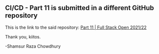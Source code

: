 ## CI/CD - Part 11 is submitted in a different GitHub repository 

This is the link to the said repository: [Part 11 | Full Stack Open 2021/22](https://github.com/shamsch/full-stack-open-pokedex)

Thank you, kiitos. 

-Shamsur Raza Chowdhury